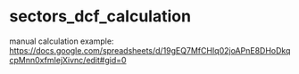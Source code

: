 # sectors_dcf_calculation

manual calculation example: https://docs.google.com/spreadsheets/d/19gEQ7MfCHIq02joAPnE8DHoDkqcpMnn0xfmIejXivnc/edit#gid=0 
